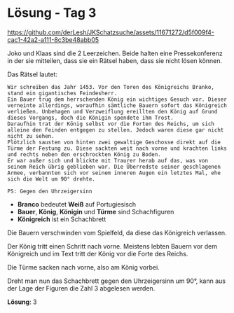 # Lösung - Tag 3

https://github.com/derLesh/JKSchatzsuche/assets/11671272/d5f009f4-cac1-42a2-a111-8c3be48abb05

Joko und Klaas sind die 2 Leerzeichen. Beide halten eine Pressekonferenz in der sie mitteilen, dass sie ein Rätsel haben, dass sie nicht lösen können.

Das Rätsel lautet:

```
Wir schreiben das Jahr 1453. Vor den Toren des Königreichs Branko, stand ein gigantisches Feindesherr.
Ein Bauer trug dem herrschenden König ein wichtiges Gesuch vor. Dieser verneinte allerdings, woraufhin sämtliche Bauern sofort das Königreich verließen. Unbehagen und Verzweiflung ereillten den König auf Grund dieses Vorgangs, doch die Königin spendete ihm Trost.
Daraufhin trat der König selbst vor die Forten des Reichs, um sich alleine den Feinden entgegen zu stellen. Jedoch waren diese gar nicht nicht zu sehen. 
Plötzlich sausten von hinten zwei gewaltige Geschosse direkt auf die Türme der Festung zu. Diese sackten weit nach vorne und krachten links und rechts neben den erschrockten König zu Boden.
Er war außer sich und blickte mit Traurer herab auf das, was von seinem Reich übrig geblieben war. Die Überredste seiner geschlagenen Armee, verbannten sich vor seinem inneren Augen ein letztes Mal, ehe sich die Welt um 90° drehte.

PS: Gegen den Uhrzeigersinn
```

- **Branco** bedeutet **Weiß** auf Portugiesisch
- **Bauer**, **König**, **Königin** und **Türme** sind Schachfiguren
- **Königreich** ist ein Schachbrett

Die Bauern verschwinden vom Spielfeld, da diese das Königreich verlassen.

Der König tritt einen Schritt nach vorne. Meistens lebten Bauern vor dem Königreich und im Text tritt der König vor die Forte des Reichs.

Die Türme sacken nach vorne, also am König vorbei.

Dreht man nun das Schachbrett gegen den Uhrzeigersinn um 90°, kann aus der Lage der Figuren die Zahl 3 abgelesen werden.

**Lösung**: 3
